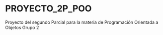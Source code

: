 # PROYECTO_2P_POO
Proyecto del segundo Parcial para la materia de Programación Orientada a Objetos
Grupo 2
